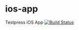 # ios-app
Testpress iOS App
[![Build Status](https://travis-ci.org/testpress/ios-app.svg?branch=master)](https://travis-ci.org/testpress/ios-app)